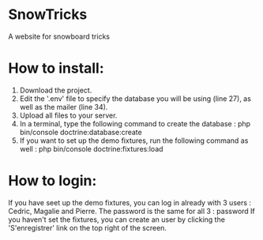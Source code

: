# SnowTricks
A website for snowboard  tricks

# How to install:
1) Download the project.
2) Edit the '.env' file to specify the database you will be using (line 27), as well as the mailer (line 34).
3) Upload all files to your server.
4) In a terminal, type the following command to create the database : php bin/console doctrine:database:create
5) If you want to set up the demo fixtures, run the following command as well : php bin/console doctrine:fixtures:load

# How to login:
If you have seet up the demo fixtures, you can log in already with 3 users : Cedric, Magalie and Pierre. The password is the same for all 3 : password
If you haven't set the fixtures, you can create an user by clicking the 'S'enregistrer' link on the top right of the screen.
